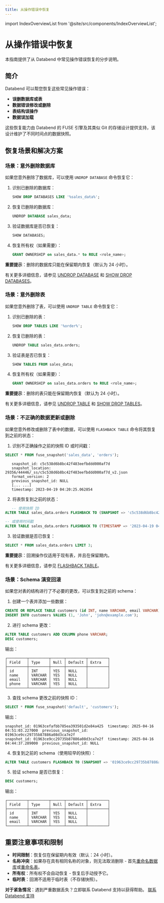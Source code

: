 ```yaml
---
title: 从操作错误中恢复
---
```

import IndexOverviewList from '@site/src/components/IndexOverviewList';

# 从操作错误中恢复

本指南提供了从 Databend 中常见操作错误恢复的分步说明。

## 简介

Databend 可以帮您恢复这些常见操作错误：
- **误删数据库或表**
- **数据错误修改或删除**
- **表结构误操作**
- **数据误加载**

这些恢复能力由 Databend 的 FUSE 引擎及其类似 Git 的存储设计提供支持，该设计维护了不同时间点的数据快照。

## 恢复场景和解决方案

### 场景：意外删除数据库

如果您意外删除了数据库，可以使用 `UNDROP DATABASE` 命令恢复它：

1. 识别已删除的数据库：

    ```sql
   SHOW DROP DATABASES LIKE '%sales_data%';
    ```

2. 恢复已删除的数据库：

   ```sql
   UNDROP DATABASE sales_data;
   ```

3. 验证数据库是否已恢复：

   ```sql
   SHOW DATABASES;
   ```

4. 恢复所有权（如果需要）：

   ```sql
   GRANT OWNERSHIP on sales_data.* to ROLE <role_name>;
   ```

**重要提示**：删除的数据库只能在保留期内恢复（默认为 24 小时）。

有关更多详细信息，请参见 [UNDROP DATABASE](/sql/sql-commands/ddl/database/undrop-database) 和 [SHOW DROP DATABASES](/sql/sql-commands/ddl/database/show-drop-databases)。

### 场景：意外删除表

如果您意外删除了表，可以使用 `UNDROP TABLE` 命令恢复它：

1. 识别已删除的表：

   ```sql
   SHOW DROP TABLES LIKE '%order%';
   ```

2. 恢复已删除的表：

   ```sql
   UNDROP TABLE sales_data.orders;
   ```

3. 验证表是否已恢复：

   ```sql
   SHOW TABLES FROM sales_data;
   ```

4. 恢复所有权（如果需要）：

   ```sql
   GRANT OWNERSHIP on sales_data.orders to ROLE <role_name>;
   ```

**重要提示**：删除的表只能在保留期内恢复（默认为 24 小时）。

有关更多详细信息，请参见 [UNDROP TABLE](/sql/sql-commands/ddl/table/ddl-undrop-table) 和 [SHOW DROP TABLES](/sql/sql-commands/ddl/table/show-drop-tables)。

### 场景：不正确的数据更新或删除

如果您意外修改或删除了表中的数据，可以使用 `FLASHBACK TABLE` 命令将其恢复到之前的状态：

1. 识别不正确操作之前的快照 ID 或时间戳：

```sql
SELECT * FROM fuse_snapshot('sales_data', 'orders');
```
   
```text
   snapshot_id: c5c538d6b8bc42f483eefbddd000af7d
   snapshot_location: 29356/44446/_ss/c5c538d6b8bc42f483eefbddd000af7d_v2.json
   format_version: 2
   previous_snapshot_id: NULL
   [... ...]
   timestamp: 2023-04-19 04:20:25.062854
```

2. 将表恢复到之前的状态：

```sql
   -- 使用快照 ID
ALTER TABLE sales_data.orders FLASHBACK TO (SNAPSHOT => 'c5c538d6b8bc42f483eefbddd000af7d');

-- 或使用时间戳
ALTER TABLE sales_data.orders FLASHBACK TO (TIMESTAMP => '2023-04-19 04:20:25.062854'::TIMESTAMP);
```

3. 验证数据是否已恢复：

```sql
SELECT * FROM sales_data.orders LIMIT 3;
```

**重要提示**：回溯操作仅适用于现有表，并且在保留期内。

有关更多详细信息，请参见 [FLASHBACK TABLE](/sql/sql-commands/ddl/table/flashback-table)。

### 场景：Schema 演变回滚
如果您对表的结构进行了不必要的更改，可以恢复到之前的 schema：

1. 创建一个表并添加一些数据：

```sql
CREATE OR REPLACE TABLE customers (id INT, name VARCHAR, email VARCHAR);
INSERT INTO customers VALUES (1, 'John', 'john@example.com');
```

2. 进行 schema 更改：
```sql
ALTER TABLE customers ADD COLUMN phone VARCHAR;
DESC customers;
```

输出：
```text
┌─────────┬─────────┬──────┬─────────┬─────────┐
│ Field   │ Type    │ Null │ Default │ Extra   │
├─────────┼─────────┼──────┼─────────┼─────────┤
│ id      │ INT     │ YES  │ NULL    │         │
│ name    │ VARCHAR │ YES  │ NULL    │         │
│ email   │ VARCHAR │ YES  │ NULL    │         │
│ phone   │ VARCHAR │ YES  │ NULL    │         │
└─────────┴─────────┴──────┴─────────┴─────────┘
```

3. 查找 schema 更改之前的快照 ID：
```sql
SELECT * FROM fuse_snapshot('default', 'customers');
```

输出：
```text
snapshot_id: 01963cefafbb785ea393501d2e84a425  timestamp: 2025-04-16 04:51:03.227000  previous_snapshot_id: 01963ce9cc29735b87886a08d3ca7e2f
snapshot_id: 01963ce9cc29735b87886a08d3ca7e2f  timestamp: 2025-04-16 04:44:37.289000  previous_snapshot_id: NULL
```

4. 恢复到之前的 schema（使用较早的快照）：
```sql
ALTER TABLE customers FLASHBACK TO (SNAPSHOT => '01963ce9cc29735b87886a08d3ca7e2f');
```

5. 验证 schema 是否已恢复：
```sql 
DESC customers;
```
输出：
```text
┌─────────┬─────────┬──────┬─────────┬─────────┐
│ Field   │ Type    │ Null │ Default │ Extra   │
├─────────┼─────────┼──────┼─────────┼─────────┤
│ id      │ INT     │ YES  │ NULL    │         │
│ name    │ VARCHAR │ YES  │ NULL    │         │
│ email   │ VARCHAR │ YES  │ NULL    │         │
└─────────┴─────────┴──────┴─────────┴─────────┘
```


## 重要注意事项和限制

- **时间限制**：恢复仅在保留期内有效（默认：24 小时）。
- **名称冲突**：如果存在具有相同名称的对象，则无法取消删除 - 首先[重命名数据库](/sql/sql-commands/ddl/database/ddl-alter-database)或[重命名表](/sql/sql-commands/ddl/table/ddl-rename-table)。
- **所有权**：所有权不会自动恢复 - 恢复后手动授予它。
- **临时表**：回溯不适用于临时表（不存储快照）。

**对于紧急情况**：遇到严重数据丢失？立即联系 Databend 支持以获得帮助。
[联系 Databend 支持](https://www.databend.cn/contact-us/)

